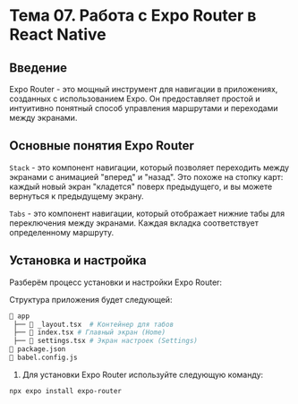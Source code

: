 # Тема 07. Работа с Expo Router в React Native

## Введение

Expo Router - это мощный инструмент для навигации в приложениях, созданных с использованием Expo. Он предоставляет простой и интуитивно понятный способ управления маршрутами и переходами между экранами.

## Основные понятия Expo Router

`Stack` - это компонент навигации, который позволяет переходить между экранами с анимацией "вперед" и "назад". Это похоже на стопку карт: каждый новый экран "кладется" поверх предыдущего, и вы можете вернуться к предыдущему экрану.

`Tabs` - это компонент навигации, который отображает нижние табы для переключения между экранами. Каждая вкладка соответствует определенному маршруту.

## Установка и настройка

Разберём процесс установки и настройки Expo Router:

Структура приложения будет следующей:

```bash
📂 app
 ├── 📄 _layout.tsx  # Контейнер для табов
 ├── 📄 index.tsx # Главный экран (Home)
 ├── 📄 settings.tsx # Экран настроек (Settings)
📄 package.json
📄 babel.config.js

```

1. Для установки Expo Router используйте следующую команду:

```bash
npx expo install expo-router
```
